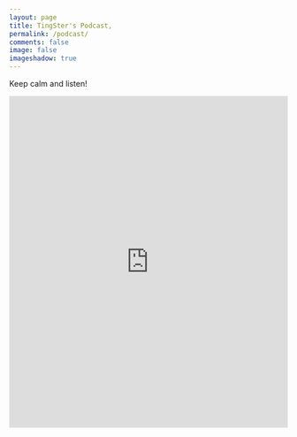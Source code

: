 ```yaml
---
layout: page
title: TingSter's Podcast,
permalink: /podcast/
comments: false
image: false
imageshadow: true
---
```


Keep calm and listen!

<iframe title="TECH LIFE" id="multi_iframe" src="https://www.podbean.com/media/player/multi?playlist=http%3A%2F%2Fplaylist.podbean.com%2F3751300%2Fplaylist_multi.xml&amp;vjs=1&amp;kdsowie31j4k1jlf913=24e3540f35d05ef4d8a17e0b0cb2156d847154d6&amp;size=430&amp;skin=3&amp;episode_list_bg=%23ffffff&amp;bg_left=%23000000&amp;bg_mid=%230c5056&amp;bg_right=%232a1844&amp;auto=0&amp;download=1&amp;show_playlist_recent_number=10&amp;pbad=1" frameborder="0" scrolling="no" width="100%" height="600" allowfullscreen=""></iframe>
